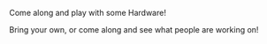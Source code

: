 Come along and play with some Hardware! 

Bring your own, or come along and see what people are working on!